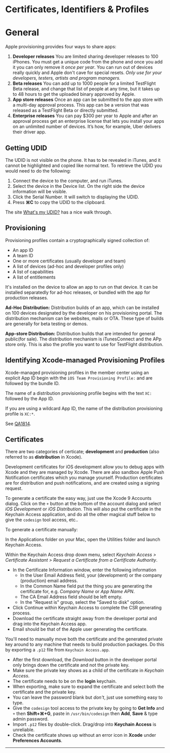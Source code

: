 # Certificates, Identifiers &amp; Profiles

# General

Apple provisioning provides four ways to share apps:

1. **Developer releases** You are limited sharing developer releases to 100 iPhones.  You must get a unique code from the phone and once you add it you can only remove it _once per year_.  You can run out of devices really quickly and Apple don't cave for special resets.  _Only use for your developers, testers, artists and program managers._
2. **Beta releases**  You can add up to 1000 people for a limited TestFlight Beta release, and change that list of people at any time, but it takes up to 48 hours to get the uploaded binary approved by Apple.
3. **App store releases**  Once an app can be submitted to the app store with a multi-day approval process.  This app can be a version that was released as a TestFlight Beta or directly submitted.
4. **Enterprise releases**  You can pay $300 per year to Apple and after an approval process get an enterprise license that lets you install your apps on an unlimited number of devices.  It’s how, for example, Uber delivers their driver app.

## Getting UDID

The UDID is not visible on the phone. It has to be revealed in iTunes, and it cannot be highlighted and copied like normal text. To retrieve the UDID you would need to do the following:

1. Connect the device to the computer, and run iTunes. 
2. Select the device in the Device list. On the right side the device information will be visible.
3. Click the Serial Number. It will switch to displaying the UDID. 
4. Press **&#8984;C** to copy the UDID to the clipboard.

The site [What's my UDID?](http://whatsmyudid.com/) has a nice walk through.

## Provisioning

Provisioning profiles contain a cryptographically signed collection of:

- An app ID
- A team ID
- One or more certificates (usually developer and team)
- A list of devices (ad-hoc and developer profiles only)
- A list of capabilities 
- A list of entitlements

It's installed on the device to allow an app to run on that device.  It can be installed separatedly for ad-hoc releases, or bundled with the app for production releases.

**Ad-Hoc Distribution:** Distribution builds of an app, which can be installed on 100 devices designated by the developer on his provisioning portal. The distribution mechanism can be websites, mails or OTA. These type of builds are generally for beta testing or demos.

**App-store Distribution:** Distribution builds that are intended for general public(for sale). The distribution mechanism is iTunesConnect and the APp store only.  This is also the profile you want to use for TestFlight distribution.

## Identifying Xcode-managed Provisioning Profiles

Xcode-managed provisioning profiles in the member center using an explicit App ID begin with the `iOS Team Provisioning Profile:` and are followed by the bundle ID. 

The name of a distribution provisioning profile begins with the text `XC:` followed by the App ID. 

If you are using a wildcard App ID, the name of the distribution provisioning profile is `XC:*`.

See [QA1814].

## Certificates

There are two categories of certicate; **development** and **production** (also referred to as **distribution** in Xcode).

Development certificates for iOS development allow you to debug apps with Xcode and they are managed by Xcode. There are also sandbox Apple Push Notification certificates which you manage yourself. Production certificates are for distribution and push notifications, and are created using a signing request.

To generate a certificate the easy way, just use the Xcode 9 Accounts dialog.  Click on the `+` button at the bottom of the account dialog and select _iOS Development_ or _iOS Distribution_.  This will also put the certificate in the Keychain Access application, and do all the other magical stuff below to give the `codesign` tool access, etc..

To generate a certificate manually:

In the Applications folder on your Mac, open the Utilities folder and launch Keychain Access.

Within the Keychain Access drop down menu, select _Keychain Access > Certificate Assistant > Request a Certificate from a Certificate Authority_.

- In the Certificate Information window, enter the following information
  - In the User Email Address field, your (development) or the company (production) email address.
  - In the Common Name field put the thing you are generating the certificate for, e.g. _Company Name_ or _App Name APN_.
  - The CA Email Address field should be left empty.
  - In the "Request is" group, select the "Saved to disk" option.
- Click Continue within Keychain Access to complete the CSR generating process.
- Download the certificate straight away from the developer portal and drag into the Keychain Access app.
- Email should be that of the Apple user generating the certificate.

You'll need to manually move both the certificate and the generated private key around to any machine that needs to build production packages.  Do this by exporting a `.p12` file from `Keychain Access.app`.

- After the first download, the _Download_ button in the developer portal only brings down the certificate and not the private key.
- Make sure the private key shows as a child of the certificate in _Keychain Access_.  
- The certificate needs to be on the **login** keychain. 
- When exporting, make sure to expand the certificate and select both the certificate and the private key.
- You can leave the password blank but _don't_, just use something easy to type.
- Give the `codesign` tool access to the private key by going to **Get Info** and `+` then **Shift+&#8984;+G**, paste in `/usr/bin/codesign` then **Add**, **Save** &amp; type admin password.
- Import `.p12` files by double-click.  Drag/drop into **Keychain Access** is unreliable.
- Check the certificate shows up without an error icon in **Xcode** under **Preferences Accounts**.

---

[QA1814]: https://developer.apple.com/library/content/qa/qa1814/_index.html

